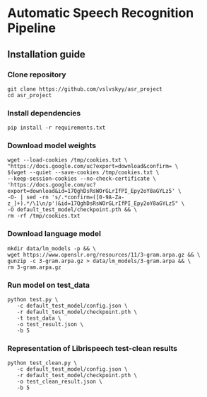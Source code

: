 # Automatic Speech Recognition Pipeline

## Installation guide

### Clone repository
```shell
git clone https://github.com/vslvskyy/asr_project
cd asr_project
```

### Install dependencies
```shell
pip install -r requirements.txt
```

###  Download model weights
```shell
wget --load-cookies /tmp/cookies.txt \
"https://docs.google.com/uc?export=download&confirm= \
$(wget --quiet --save-cookies /tmp/cookies.txt \
--keep-session-cookies --no-check-certificate \
'https://docs.google.com/uc?export=download&id=17QghDsRsWOrGLrIfPI_Epy2oY8aGYLz5' \
-O- | sed -rn 's/.*confirm=([0-9A-Za-z_]+).*/\1\n/p')&id=17QghDsRsWOrGLrIfPI_Epy2oY8aGYLz5" \
-O default_test_model/checkpoint.pth && \
rm -rf /tmp/cookies.txt
```

### Download language model
```shell
mkdir data/lm_models -p && \
wget https://www.openslr.org/resources/11/3-gram.arpa.gz && \
gunzip -c 3-gram.arpa.gz > data/lm_models/3-gram.arpa && \
rm 3-gram.arpa.gz
```

### Run model on test_data

```shell
python test.py \
   -c default_test_model/config.json \
   -r default_test_model/checkpoint.pth \
   -t test_data \
   -o test_result.json \
   -b 5
```

### Representation of Librispeech test-clean results

```shell
python test_clean.py \
   -c default_test_model/config.json \
   -r default_test_model/checkpoint.pth \
   -o test_clean_result.json \
   -b 5
```
